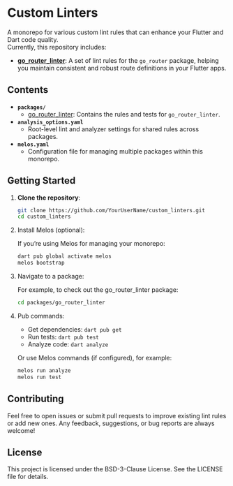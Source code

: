 # Custom Linters

A monorepo for various custom lint rules that can enhance your Flutter and Dart code quality.  
Currently, this repository includes:

- **[go_router_linter](./packages/go_router_linter)**: A set of lint rules for the `go_router` package, helping you maintain consistent and robust route definitions in your Flutter apps.

## Contents

- **`packages/`**
  - [go_router_linter](./packages/go_router_linter): Contains the rules and tests for `go_router_linter`.
- **`analysis_options.yaml`**
  - Root-level lint and analyzer settings for shared rules across packages.
- **`melos.yaml`**
  - Configuration file for managing multiple packages within this monorepo.

## Getting Started

1.  **Clone the repository**:

    ```bash
    git clone https://github.com/YourUserName/custom_linters.git
    cd custom_linters
    ```

2.  Install Melos (optional):

    If you’re using Melos for managing your monorepo:

    ```bash
    dart pub global activate melos
    melos bootstrap
    ```

3.  Navigate to a package:

    For example, to check out the go_router_linter package:

    ```bash
    cd packages/go_router_linter
    ```

4.  Pub commands:

    - Get dependencies: `dart pub get`
    - Run tests: `dart pub test`
    - Analyze code: `dart analyze`

    Or use Melos commands (if configured), for example:

    ```bash
    melos run analyze
    melos run test
    ```

## Contributing

Feel free to open issues or submit pull requests to improve existing lint rules or add new ones.
Any feedback, suggestions, or bug reports are always welcome!

## License

This project is licensed under the BSD-3-Clause License. See the LICENSE file for details.
